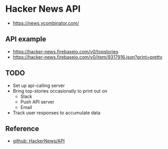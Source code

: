 # Hacker News API
* https://news.ycombinator.com/
 

## API example
* https://hacker-news.firebaseio.com/v0/topstories
* https://hacker-news.firebaseio.com/v0/item/9317916.json?print=pretty

## TODO
* Set up api-calling server
* Bring top-stories occasionally to print out on
  * Slack
  * Push API server
  * Email
* Track user responses to accumulate data

## Reference
* [github: HackerNews/API](https://github.com/HackerNews/API)
